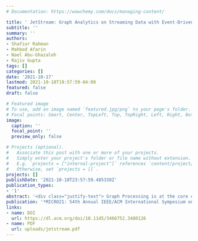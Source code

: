 ```yaml
---
# Documentation: https://wowchemy.com/docs/managing-content/

title: ' JetStream: Graph Analytics on Streaming Data with Event-Driven Hardware Accelerator'
subtitle: ''
summary: ''
authors:
- Shafiur Rahman
- Mahbod Afarin
- Nael Abu-Ghazaleh
- Rajiv Gupta
tags: []
categories: []
date: '2021-10-17'
lastmod: 2021-10-18T19:57:59-04:00
featured: false
draft: false

# Featured image
# To use, add an image named `featured.jpg/png` to your page's folder.
# Focal points: Smart, Center, TopLeft, Top, TopRight, Left, Right, BottomLeft, Bottom, BottomRight.
image:
  caption: ''
  focal_point: ''
  preview_only: false

# Projects (optional).
#   Associate this post with one or more of your projects.
#   Simply enter your project's folder or file name without extension.
#   E.g. `projects = ["internal-project"]` references `content/project/deep-learning/index.md`.
#   Otherwise, set `projects = []`.
projects: []
publishDate: '2021-10-18T23:57:59.485338Z'
publication_types:
- '1'
abstract: '<div class="justify-text"> Graph Processing is at the core of many critical emerging workloads operating on unstructured data, including social network analysis, bioinformatics, and many others. Many applications operate on graphs that are constantly changing, i.e., new nodes and edges are added or removed over time. In this paper, we present JetStream, a hardware accelerator for evaluating queries over streaming graphs and capable of handling additions, deletions, and updates of edges. JetStream extends a recently proposed event-based accelerator for graph workloads to support streaming updates. It handles both accumulative and monotonic graph algorithms via an event-driven computation model that limits accesses to a smaller subset of the graph vertices, efficiently reuses the prior query results to eliminate redundancy, and optimizes the memory access pattern for enhanced memory bandwidth utilization. To the best of our knowledge, JetStream is the first graph accelerator that supports streaming graphs, reducing the computation time by 90% compared with cold-start computation using an existing accelerator. In addition, JetStream achieves about 18 × speedup over KickStarter and GraphBolt software frameworks at the large baseline batch sizes that these systems use with significantly higher speedup at smaller batch sizes.</div>'
publication: '*MICRO21: 54th Annual IEEE/ACM International Symposium on Microarchitecture* <span style="color:green;"> (Acceptance Rate: 21.74%) </span>'
links:
- name: DOI
  url: https://dl.acm.org/doi/10.1145/3466752.3480126
- name: PDF
  url: uploads/jetstream.pdf
---
```


<style>
  .justify-text {
    text-align: justify;
  }
</style>